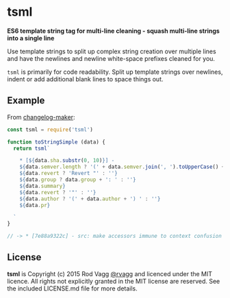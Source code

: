 # tsml

**ES6 template string tag for multi-line cleaning - squash multi-line strings into a single line**

Use template strings to split up complex string creation over multiple lines and have the newlines and newline white-space prefixes cleaned for you.

`tsml` is primarily for code readability. Split up template strings over newlines, indent or add additional blank lines to space things out.

## Example

From [changelog-maker](https://github.com/rvagg/changelog-maker):

```js
const tsml = require('tsml')

function toStringSimple (data) {
  return tsml`

    * [${data.sha.substr(0, 10)}] - 
    ${data.semver.length ? '(' + data.semver.join(', ').toUpperCase() + ') ' : ''}
    ${data.revert ? 'Revert "' : ''}
    ${data.group ? data.group + ': ' : ''}
    ${data.summary} 
    ${data.revert ? '"' : ''}
    ${data.author ? '(' + data.author + ') ' : ''}
    ${data.pr}

  `
}

// -> * [7e88a9322c] - src: make accessors immune to context confusion (Ben Noordhuis) #1238
```

## License

**tsml** is Copyright (c) 2015 Rod Vagg [@rvagg](https://twitter.com/rvagg) and licenced under the MIT licence. All rights not explicitly granted in the MIT license are reserved. See the included LICENSE.md file for more details.